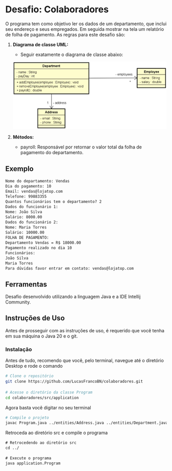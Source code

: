 # Desafio: Colaboradores
O programa tem como objetivo ler os dados de um departamento, que inclui seu endereço e seus empregados. Em seguida mostrar na tela um relatório de folha de pagamento. As regras para este desafio são:

1. **Diagrama de classe UML:**
   - Seguir exatamente o diagrama de classe abaixo:
   
   ![Diagrama de classe](https://github.com/LucasFrancoBN/colaboradores/blob/master/img/diagrama_classe.png)
   
2. **Métodos:**
   - payroll: Responsável por retornar o valor total da folha de pagamento do departamento.

## Exemplo
```plaintext
Nome do departamento: Vendas
Dia do pagamento: 10
Email: vendas@lojatop.com
Telefone: 99883355
Quantos funcionários tem o departamento? 2
Dados do funcionário 1:
Nome: João Silva
Salário: 8000.00
Dados do funcionário 2:
Nome: Maria Torres
Salário: 10000.00
FOLHA DE PAGAMENTO:
Departamento Vendas = R$ 18000.00
Pagamento realizado no dia 10
Funcionários:
João Silva
Maria Torres
Para dúvidas favor entrar em contato: vendas@lojatop.com
```

## Ferramentas
Desafio desenvolvido utilizando a linguagem Java e a IDE Intellij Community.


## Instruções de Uso
Antes de prosseguir com as instruções de uso, é requerido que você tenha em sua máquina o Java 20 e o git.

### Instalação
Antes de tudo, recomendo que você, pelo terminal, navegue até o diretório Desktop e rode o comando
```bash
# Clone o repositório
git clone https://github.com/LucasFrancoBN/colaboradores.git

# Acesse o diretório da classe Program
cd colaboradores/src/application
```
Agora basta você digitar no seu terminal
```bash
# Compile o projeto
javac Program.java ../entities/Address.java ../entities/Department.java ../entities/Employee.java
```
Retroceda ao diretório src e compile o programa
```
# Retrocedendo ao diretório src
cd ../

# Execute o programa
java application.Program
```
